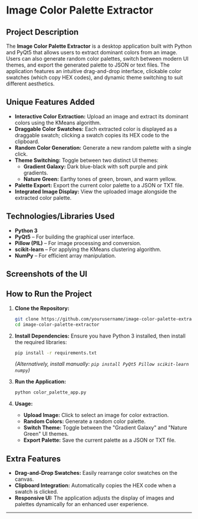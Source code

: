 # Image Color Palette Extractor

## Project Description
The **Image Color Palette Extractor** is a desktop application built with Python and PyQt5 that allows users to extract dominant colors from an image. Users can also generate random color palettes, switch between modern UI themes, and export the generated palette to JSON or text files. The application features an intuitive drag-and-drop interface, clickable color swatches (which copy HEX codes), and dynamic theme switching to suit different aesthetics.

## Unique Features Added
- **Interactive Color Extraction:** Upload an image and extract its dominant colors using the KMeans algorithm.
- **Draggable Color Swatches:** Each extracted color is displayed as a draggable swatch; clicking a swatch copies its HEX code to the clipboard.
- **Random Color Generation:** Generate a new random palette with a single click.
- **Theme Switching:** Toggle between two distinct UI themes:
  - **Gradient Galaxy:** Dark blue-black with soft purple and pink gradients.
  - **Nature Green:** Earthy tones of green, brown, and warm yellow.
- **Palette Export:** Export the current color palette to a JSON or TXT file.
- **Integrated Image Display:** View the uploaded image alongside the extracted color palette.

## Technologies/Libraries Used
- **Python 3**  
- **PyQt5** – For building the graphical user interface.
- **Pillow (PIL)** – For image processing and conversion.
- **scikit-learn** – For applying the KMeans clustering algorithm.
- **NumPy** – For efficient array manipulation.

## Screenshots of the UI


## How to Run the Project
1. **Clone the Repository:**
   ```bash
   git clone https://github.com/yourusername/image-color-palette-extractor.git
   cd image-color-palette-extractor
   ```
2. **Install Dependencies:**
   Ensure you have Python 3 installed, then install the required libraries:
   ```bash
   pip install -r requirements.txt
   ```
   *(Alternatively, install manually: `pip install PyQt5 Pillow scikit-learn numpy`)*

3. **Run the Application:**
   ```bash
   python color_palette_app.py
   ```

4. **Usage:**
   - **Upload Image:** Click to select an image for color extraction.
   - **Random Colors:** Generate a random color palette.
   - **Switch Theme:** Toggle between the "Gradient Galaxy" and "Nature Green" UI themes.
   - **Export Palette:** Save the current palette as a JSON or TXT file.

## Extra Features
- **Drag-and-Drop Swatches:** Easily rearrange color swatches on the canvas.
- **Clipboard Integration:** Automatically copies the HEX code when a swatch is clicked.
- **Responsive UI:** The application adjusts the display of images and palettes dynamically for an enhanced user experience.

---
